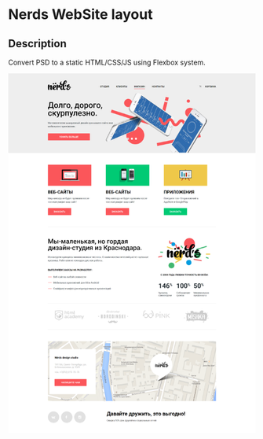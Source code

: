 # Nerds WebSite layout

## Description

Convert PSD to a static HTML/CSS/JS using Flexbox system.

![Image Preview](https://github.com/Konstantin1996/NerdsSite/blob/master/preview/nerds.png)
